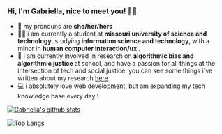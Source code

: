 ### Hi, I'm Gabriella, nice to meet you! 👋🏻

- 🤠 my pronouns are <b> she/her/hers </b> 
- 👩‍💻 i am currently a student at <b> missouri university of science and technology</b>, studying <b>information science and technology</b>, with a minor in <b>human computer interaction/ux </b>.
- 👾 i am currently involved in research on <b> algorithmic bias and algorithmic justice </b> at school, and have a passion for all things at the intersection of tech and social justice. you can see some things i've written about my research <a href = "https://medium.com/@ella.miesner">here</a>. 
- 💻 i absolutely love web development, but am expanding my tech knowledge base every day !


[![Gabriella's github stats](https://github-readme-stats.vercel.app/api?username=gmiesner&count_private=true&show_icons=true)](https://github.com/gmiesner/github-readme-stats)

[![Top Langs](https://github-readme-stats.vercel.app/api/top-langs/?username=gmiesner)](https://github.com/gmiesner/github-readme-stats)
